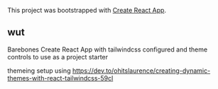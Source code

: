 This project was bootstrapped with [Create React App](https://github.com/facebook/create-react-app).

## wut

Barebones Create React App with tailwindcss configured and theme controls to use as a project starter

themeing setup using https://dev.to/ohitslaurence/creating-dynamic-themes-with-react-tailwindcss-59cl
